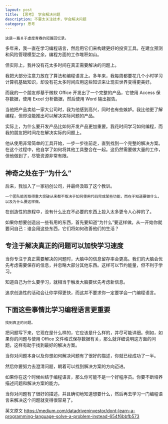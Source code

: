 ```yaml
---
layout: post
title: 【思考】 学会解决问题
description: 不要太关注技术，学会解决问题
category: 思考
---
```


    这是一篇关于虚度青春的短篇回忆录。

多年来，我一直在学习编程语言，然后用它们来构建更好的投资工具。在建立预测和风险管理模型之余，编程方面的工作堆积如山。

但实际上，我并没有花太多时间在真正需要解决的问题上。

我把大部分注意力放在了算法和编程语言上。多年来，我每周都要花几个小时学习计算机基础知识，却没有花太多时间应用这些知识来让现实世界变得更美好。

而我的一个朋友却基于微软 Office 开发出了一个完整的产品，它使用 Access 保存数据，使用 Excel 分析数据，然后使用 Word 输出报告。

当他把产品卖给一家大公司时，我为他感到高兴，同时也有些嫉妒。我比他更了解编程，但却没能推出可以解决实际问题的产品。

实际上，为什么要开发产品比如何开发产品更加重要。我花时间学习如何编程，而我的朋友把时间花在解决实际的问题上。

他从使用非常简单的工具开始，一步一步往前走，直到找到一个完整的解决方案。在这个过程中，他自学了如何将其他工具整合在一起。这仍然需要做大量的工作，但他做到了，尽管资源非常有限。

## 神奇之处在于“为什么”
后来，我加入了一家初创公司，并最终汲取了这个教训。

    一个团队能否取得重大突破从来都不取决于如何使用代码完成某些功能，而在于知道要做什么，以及为什么要这样做。

在创造性的旅程中，没有什么比在不必要的东西上投入太多更令人心碎的了。

如果你想要创造出一些有用的东西，首先要知道“为什么”要这样做。从一开始你就要问自己：谁会用这些东西，它们将如何改善他们的生活？

## 专注于解决真正的问题可以加快学习速度
当你专注于真正需要解决的问题时，大脑中的信息留存率会更高。我们的大脑会优先考虑需要保存的信息，并忽略大部分其他东西。这样可以节约能量，但不利于学习。

知道自己为什么要学习，就相当于触发大脑要优先考虑新信息。

追求创造性的活动会让你学得更快，而这并不要求你一定要学会一门编程语言。

## 下面这些事情比学习编程语言更重要
    找到真正的问题。

把问题写下来，它现在是什么样的，它应该是什么样的，并尽可能详细。例如，如果你的问题与使用 Office 文件格式保存数据有关，那么就详细说明这方面的问题，这样有助于找到最好的解决方案。

当你对问题本身以及你想如何解决问题有了很好的描述，你就已经成功了一半。

然后你要努力去澄清问题，朝着可以找到解决方案的方向迈进。

如果你在这个时候纠结于编程语言，那么你可能不是一个好程序员。你要不断培养描述问题和解决方案的能力。

当你对问题有了很好的描述，并且确切地知道想要什么，然后再去学习一门编程语言来解决这个问题就变得很容易了。

英文原文
https://medium.com/datadriveninvestor/dont-learn-a-programming-language-solve-a-problem-instead-654f6bbfb573